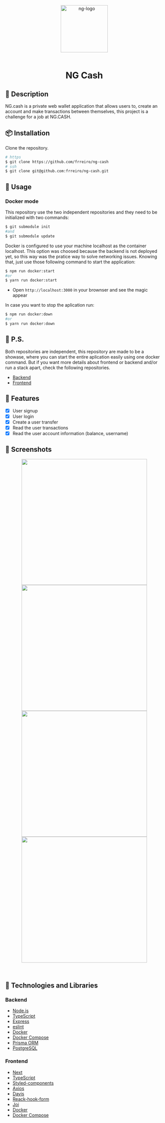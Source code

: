 <div align="center" >
  <img width="150px" src="https://notion-emojis.s3-us-west-2.amazonaws.com/prod/svg-twitter/1f4b0.svg" alt="ng-logo" width="400">
  <br>
  <br>
  <h1>NG Cash</h1>
</div>

## 📝 Description


NG.cash is a private web wallet application that allows users to, create an account and make transactions between themselves, this project is a challenge for a job at NG.CASH.


## 📦 Installation

Clone the repository.

```bash
# https
$ git clone https://github.com/frreiro/ng-cash
# ssh
$ git clone git@github.com:frreiro/ng-cash.git
```
## 🚀 Usage

### Docker mode

This repository use the two independent repositories and they need to be initialized with two commands: 

```bash
$ git submodule init
#and
$ git submodule update
```
Docker is configured to use your machine localhost as the container localhost. This option was choosed because the backend is not deployed yet, so this way was the pratice way to solve networking issues. Knowing that, just use those following command to start the application:

```bash
$ npm run docker:start
#or
$ yarn run docker:start
```

- Open `http://localhost:3000` in your brownser and see the magic appear


In case you want to stop the aplication run:
```bash
$ npm run docker:down
#or
$ yarn run docker:down
```

## 🔎 P.S.

Both repositories are independent, this repository are made to be a showase, where you can start the entire aplication easily using one docker command.
But if you want more details about frontend or backend and/or run a stack apart, check the following repositories.

 - [Backend](https://github.com/frreiro/ng-cash-backend)
 - [Frontend](https://github.com/frreiro/ng-cash-frontend)

## 📌 Features

- [x] User signup
- [x] User login
- [x] Create a user transfer
- [x] Read the user transactions
- [x] Read the user account information (balance, username)

## 🎨 Screenshots

<p align="center">
    <img height='400px' src="https://user-images.githubusercontent.com/98192816/203184773-ab7796fa-6713-4af2-b5fc-7d5235c27fff.png">
    <img height='400px'src="https://user-images.githubusercontent.com/98192816/203184926-119ddda9-043f-422c-9fa6-a6f45932bc01.png">
    <img height='400px'src="https://user-images.githubusercontent.com/98192816/203185090-b3358dea-dd7e-4dc7-8579-5ad9ad23cdef.png">
    <img height='400px'src="https://user-images.githubusercontent.com/98192816/203184942-a24e03a7-67d7-4e64-8472-d258d4b1f17a.png">
</p><br>


## 🚀 Technologies and Libraries
### Backend

- [Node.js](https://nodejs.org/en/)
- [TypeScript](https://www.typescriptlang.org/)
- [Express](https://expressjs.com/)
- [eslint](https://eslint.org/)
- [Docker](https://www.docker.com/)
- [Docker Compose](https://docs.docker.com/compose/)
- [Prisma ORM](https://www.prisma.io/)
- [PostgreSQL](https://www.postgresql.org/)

### Frontend

- [Next](https://nextjs.org/)
- [TypeScript](https://www.typescriptlang.org/)
- [Styled-components](https://styled-components.com/)
- [Axios](https://axios-http.com/)
- [Dayjs](https://day.js.org/)
- [Reack-hook-form](https://react-hook-form.com/)
- [Joi](https://joi.dev/)
- [Docker](https://www.docker.com/)
- [Docker Compose](https://docs.docker.com/compose/)
